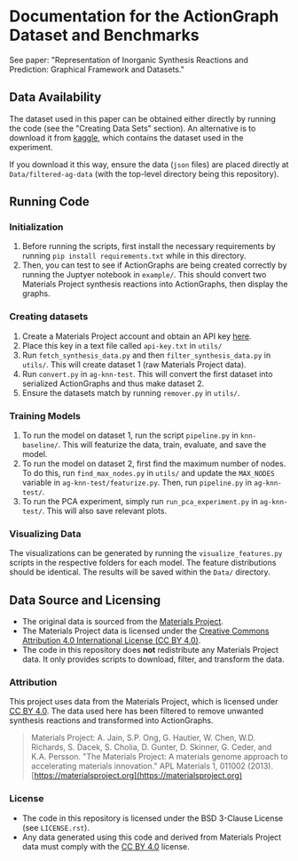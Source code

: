 # Documentation for the ActionGraph Dataset and Benchmarks

See paper: "Representation of Inorganic Synthesis Reactions and Prediction: Graphical Framework and Datasets."

## Data Availability

The dataset used in this paper can be obtained either directly by running the code (see the "Creating Data
Sets" section). An alternative is to download it from 
[kaggle](https://www.kaggle.com/datasets/samandrello/actiongraph-inorganic-synthesis), which contains the
dataset used in the experiment.

If you download it this way, ensure the data (`json` files) are placed directly at `Data/filtered-ag-data`
(with the top-level directory being this repository).

## Running Code

### Initialization

1. Before running the scripts, first install the necessary requirements by running `pip install requirements.txt`
   while in this directory.
2. Then, you can test to see if ActionGraphs are being created correctly by running the Juptyer notebook in
   `example/`. This should convert two Materials Project synthesis reactions into
   ActionGraphs, then display the graphs.

### Creating datasets

1. Create a Materials Project account and obtain an API key [here](https://next-gen.materialsproject.org/api).
2. Place this key in a text file called `api-key.txt` in `utils/`
3. Run `fetch_synthesis_data.py` and then `filter_synthesis_data.py` in
   `utils/`. This will create dataset 1 (raw Materials Project data).
4. Run `convert.py` in `ag-knn-test`. This will convert the first dataset
   into serialized ActionGraphs and thus make dataset 2.
5. Ensure the datasets match by running `remover.py` in `utils/`.

### Training Models

1. To run the model on dataset 1, run the script `pipeline.py`
   in `knn-baseline/`. This will featurize the data, train, evaluate, and save
   the model.
2. To run the model on dataset 2, first find the maximum number of nodes. To
   do this, run `find_max_nodes.py` in `utils/` and update the `MAX_NODES`
   variable in `ag-knn-test/featurize.py`. Then, run `pipeline.py` in
   `ag-knn-test/`.
3. To run the PCA experiment, simply run `run_pca_experiment.py` in
   `ag-knn-test/`. This will also save relevant plots.

### Visualizing Data

The visualizations can be generated by running the `visualize_features.py`
scripts in the respective folders for each model. The feature distributions
should be identical. The results will be saved within the `Data/` directory.

## Data Source and Licensing

- The original data is sourced from the [Materials Project](https://materialsproject.org).
- The Materials Project data is licensed under the [Creative Commons Attribution 4.0 International License (CC BY 4.0)](https://creativecommons.org/licenses/by/4.0/).
- The code in this repository does **not** redistribute any Materials Project data. It only provides scripts to download, filter, and transform the data.

### Attribution

This project uses data from the Materials Project, which is licensed under [CC BY 4.0](https://creativecommons.org/licenses/by/4.0/).
The data used here has been filtered to remove unwanted synthesis reactions and transformed into ActionGraphs.

> Materials Project: A. Jain, S.P. Ong, G. Hautier, W. Chen, W.D. Richards, S. Dacek, S. Cholia, D. Gunter, D. Skinner, G. Ceder, and K.A. Persson. "The Materials Project: A materials genome approach to accelerating materials innovation." APL Materials 1, 011002 (2013). [https://materialsproject.org](https://materialsproject.org)

### License

- The code in this repository is licensed under the BSD 3-Clause License (see `LICENSE.rst`).
- Any data generated using this code and derived from Materials Project data must comply with the [CC BY 4.0](https://creativecommons.org/licenses/by/4.0/) license.
